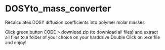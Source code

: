 # DOSYto_mass_converter
Recalculates DOSY diffusion coefficients into polymer molar masses


Click green button CODE > download zip (to download all files)
and extract all files to a folder of your choice on your harddrive
Double Click on .exe file and enjoy!

